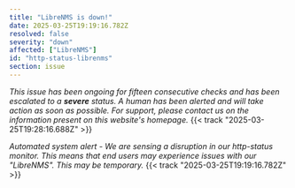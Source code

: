 ```yaml
---
title: "LibreNMS is down!"
date: 2025-03-25T19:19:16.782Z
resolved: false
severity: "down"
affected: ["LibreNMS"]
id: "http-status-librenms"
section: issue
---
```


*This issue has been ongoing for fifteen consecutive checks and has been escalated to a **severe** status. A human has been alerted and will take action as soon as possible. For support, please contact us on the information present on this website's homepage.* {{< track "2025-03-25T19:28:16.688Z" >}}

**Automated system alert* - We are sensing a disruption in our http-status monitor. This means that end users may experience issues with our "LibreNMS". This may be temporary.* {{< track "2025-03-25T19:19:16.782Z" >}}
